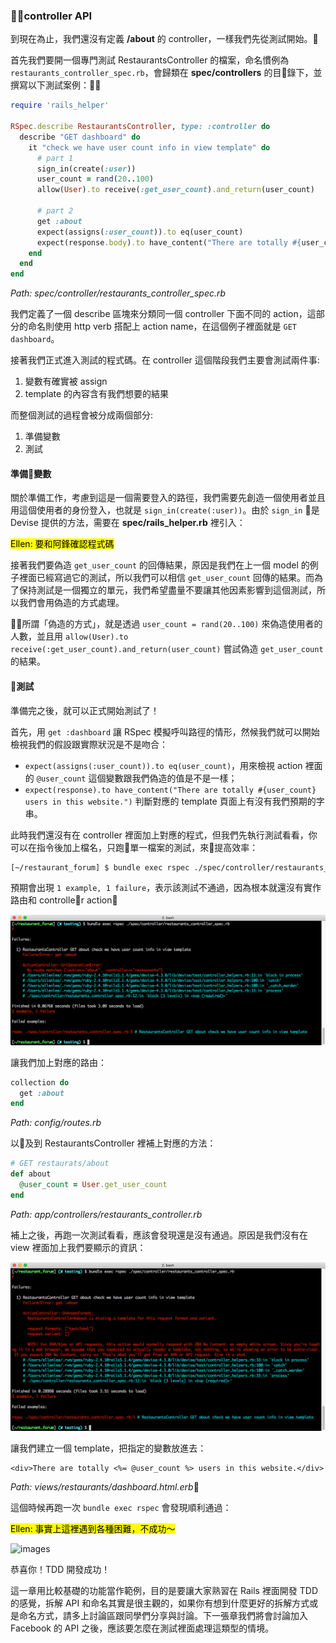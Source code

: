 
### controller API

到現在為止，我們還沒有定義 **/about** 的 controller，一樣我們先從測試開始。

首先我們要開一個專門測試 RestaurantsController 的檔案，命名慣例為 `restaurants_controller_spec.rb`，會歸類在 **spec/controllers** 的目錄下，並撰寫以下測試案例：

```ruby
require 'rails_helper'

RSpec.describe RestaurantsController, type: :controller do
  describe "GET dashboard" do
    it "check we have user count info in view template" do
      # part 1
      sign_in(create(:user))
      user_count = rand(20..100)
      allow(User).to receive(:get_user_count).and_return(user_count)

      # part 2
      get :about
      expect(assigns(:user_count)).to eq(user_count)
      expect(response.body).to have_content("There are totally #{user_count} users in this website.")
    end
  end
end
```
*Path: spec/controller/restaurants_controller_spec.rb*

我們定義了一個 describe 區塊來分類同一個 controller 下面不同的 action，這部分的命名則使用 http verb 搭配上 action name，在這個例子裡面就是 `GET dashboard`。

接著我們正式進入測試的程式碼。在 controller 這個階段我們主要會測試兩件事:

1. 變數有確實被 assign
2. template 的內容含有我們想要的結果

而整個測試的過程會被分成兩個部分:

1. 準備變數
2. 測試

#### 準備變數

關於準備工作，考慮到這是一個需要登入的路徑，我們需要先創造一個使用者並且用這個使用者的身份登入，也就是 `sign_in(create(:user))`。由於 `sign_in` 是 Devise 提供的方法，需要在 **spec/rails_helper.rb** 裡引入：

<mark> Ellen: 要和阿鋒確認程式碼</mark>

接著我們要偽造 `get_user_count` 的回傳結果，原因是我們在上一個 model 的例子裡面已經寫過它的測試，所以我們可以相信 `get_user_count` 回傳的結果。而為了保持測試是一個獨立的單元，我們希望盡量不要讓其他因素影響到這個測試，所以我們會用偽造的方式處理。

所謂「偽造的方式」，就是透過 `user_count = rand(20..100)` 來偽造使用者的人數，並且用 `allow(User).to receive(:get_user_count).and_return(user_count)` 嘗試偽造 `get_user_count` 的結果。

#### 測試

準備完之後，就可以正式開始測試了！

首先，用 `get :dashboard` 讓 RSpec 模擬呼叫路徑的情形，然候我們就可以開始檢視我們的假設跟實際狀況是不是吻合：
- `expect(assigns(:user_count)).to eq(user_count)`，用來檢視 action 裡面的 `@user_count` 這個變數跟我們偽造的值是不是一樣；
- `expect(response).to have_content("There are totally #{user_count} users in this website.")` 判斷對應的 template 頁面上有沒有我們預期的字串。

此時我們還沒有在 controller 裡面加上對應的程式，但我們先執行測試看看，你可以在指令後加上檔名，只跑單一檔案的測試，來提高效率：

```bash
[~/restaurant_forum] $ bundle exec rspec ./spec/controller/restaurants_controller_spec.rb
```

預期會出現 `1 example, 1 failure`，表示該測試不通過，因為根本就還沒有實作路由和 controller action：

![images](images/07-get-dashboard-red.png)

讓我們加上對應的路由：
```ruby
collection do
  get :about
end
```
*Path: config/routes.rb*

以及到 RestaurantsController 裡補上對應的方法：

```ruby
# GET restaurats/about
def about
  @user_count = User.get_user_count
end
```
*Path: app/controllers/restaurants_controller.rb*

補上之後，再跑一次測試看看，應該會發現還是沒有通過。原因是我們沒有在 view 裡面加上我們要顯示的資訊：

![images](images/08.png)

讓我們建立一個 template，把指定的變數放進去：

```
<div>There are totally <%= @user_count %> users in this website.</div>
```
*Path: views/restaurants/dashboard.html.erb*

這個時候再跑一次 `bundle exec rspec` 會發現順利通過：

<mark>Ellen: 事實上這裡遇到各種困難，不成功～</mark>

![images](images/09.png)

恭喜你！TDD 開發成功！

這一章用比較基礎的功能當作範例，目的是要讓大家熟習在 Rails 裡面開發 TDD 的感覺，拆解 API 和命名其實是很主觀的，如果你有想到什麼更好的拆解方式或是命名方式，請多上討論區跟同學們分享與討論。下一張章我們將會討論加入 Facebook 的 API 之後，應該要怎麼在測試裡面處理這類型的情境。
